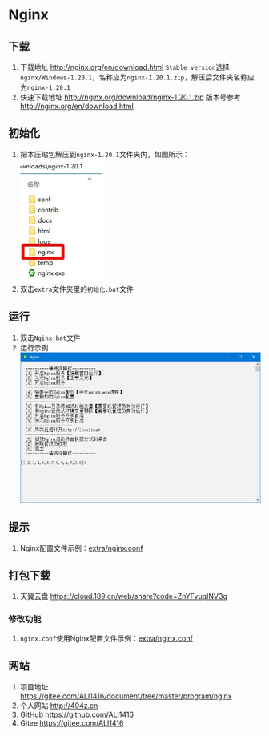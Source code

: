 # Nginx

## 下载

1. 下载地址 <http://nginx.org/en/download.html> `Stable version`选择`nginx/Windows-1.20.1`，名称应为`nginx-1.20.1.zip`，解压后文件夹名称应为`nginx-1.20.1`
2. 快速下载地址 <http://nginx.org/download/nginx-1.20.1.zip> 版本号参考 <http://nginx.org/en/download.html>

## 初始化

1. 把本压缩包解压到`nginx-1.20.1`文件夹内，如图所示：  
![初始化示例](img/初始化示例.jpg)
2. 双击`extra`文件夹里的`初始化.bat`文件

## 运行

1. 双击`Nginx.bat`文件
2. 运行示例  
![运行示例](img/运行示例.jpg)

## 提示

1. Nginx配置文件示例：[extra/nginx.conf](extra/nginx.conf)

## 打包下载

1. 天翼云盘 <https://cloud.189.cn/web/share?code=ZnYFvuqINV3q>

### 修改功能

1. `nginx.conf`使用Nginx配置文件示例：[extra/nginx.conf](extra/nginx.conf)

## 网站

1. 项目地址 <https://gitee.com/ALI1416/document/tree/master/program/nginx>
2. 个人网站 <http://404z.cn>
3. GitHub <https://github.com/ALI1416>
4. Gitee <https://gitee.com/ALI1416>

